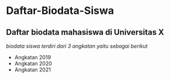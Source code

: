 Daftar-Biodata-Siswa
==
Daftar biodata mahasiswa di Universitas X
--
*biodata siswa terdiri dari 3 angkatan yaitu sebagai berikut*
- Angkatan 2019
- Angkatan 2020
- Angkatan 2021
